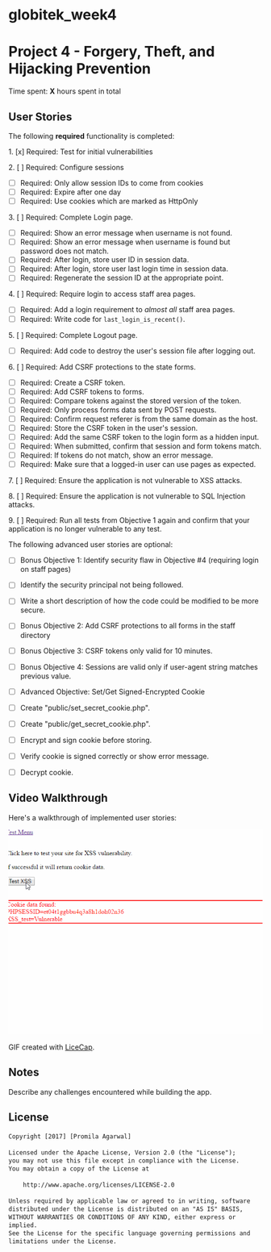 # globitek_week4
# Project 4 - Forgery, Theft, and Hijacking Prevention

Time spent: **X** hours spent in total

## User Stories

The following **required** functionality is completed:

1\. [x]  Required: Test for initial vulnerabilities

2\. [ ]  Required: Configure sessions
  * [ ]  Required: Only allow session IDs to come from cookies
  * [ ]  Required: Expire after one day
  * [ ]  Required: Use cookies which are marked as HttpOnly

3\. [ ]  Required: Complete Login page.
  * [ ]  Required: Show an error message when username is not found.
  * [ ]  Required: Show an error message when username is found but password does not match.
  * [ ]  Required: After login, store user ID in session data.
  * [ ]  Required: After login, store user last login time in session data.
  * [ ]  Required: Regenerate the session ID at the appropriate point.

4\. [ ]  Required: Require login to access staff area pages.
  * [ ]  Required: Add a login requirement to *almost all* staff area pages.
  * [ ]  Required: Write code for `last_login_is_recent()`.

5\. [ ]  Required: Complete Logout page.
  * [ ]  Required: Add code to destroy the user's session file after logging out.

6\. [ ]  Required: Add CSRF protections to the state forms.
  * [ ]  Required: Create a CSRF token.
  * [ ]  Required: Add CSRF tokens to forms.
  * [ ]  Required: Compare tokens against the stored version of the token.
  * [ ]  Required: Only process forms data sent by POST requests.
  * [ ]  Required: Confirm request referer is from the same domain as the host.
  * [ ]  Required: Store the CSRF token in the user's session.
  * [ ]  Required: Add the same CSRF token to the login form as a hidden input.
  * [ ]  Required: When submitted, confirm that session and form tokens match.
  * [ ]  Required: If tokens do not match, show an error message.
  * [ ]  Required: Make sure that a logged-in user can use pages as expected.

7\. [ ]  Required: Ensure the application is not vulnerable to XSS attacks.

8\. [ ]  Required: Ensure the application is not vulnerable to SQL Injection attacks.

9\. [ ]  Required: Run all tests from Objective 1 again and confirm that your application is no longer vulnerable to any test.


The following advanced user stories are optional:

* [ ]  Bonus Objective 1: Identify security flaw in Objective #4 (requiring login on staff pages)
  * [ ]  Identify the security principal not being followed.
  * [ ]  Write a short description of how the code could be modified to be more secure.

* [ ] Bonus Objective 2: Add CSRF protections to all forms in the staff directory

* [ ]  Bonus Objective 3: CSRF tokens only valid for 10 minutes.

* [ ]  Bonus Objective 4: Sessions are valid only if user-agent string matches previous value.

* [ ]  Advanced Objective: Set/Get Signed-Encrypted Cookie
  * [ ]  Create "public/set\_secret\_cookie.php".
  * [ ]  Create "public/get\_secret\_cookie.php".
  * [ ]  Encrypt and sign cookie before storing.
  * [ ]  Verify cookie is signed correctly or show error message.
  * [ ]  Decrypt cookie.

## Video Walkthrough

Here's a walkthrough of implemented user stories:

<img src='https://github.com/promila3/globitek_week4/blob/master/globitek_week4TestRunBefore.gif' title='Test Run Prior to Change' width='' alt='Video Walkthrough' />

GIF created with [LiceCap](http://www.cockos.com/licecap/).

## Notes

Describe any challenges encountered while building the app.

## License

    Copyright [2017] [Promila Agarwal]

    Licensed under the Apache License, Version 2.0 (the "License");
    you may not use this file except in compliance with the License.
    You may obtain a copy of the License at

        http://www.apache.org/licenses/LICENSE-2.0

    Unless required by applicable law or agreed to in writing, software
    distributed under the License is distributed on an "AS IS" BASIS,
    WITHOUT WARRANTIES OR CONDITIONS OF ANY KIND, either express or implied.
    See the License for the specific language governing permissions and
    limitations under the License.

